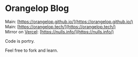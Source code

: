 # Orangelop Blog

Main: [https://orangelop.github.io/](https://orangelop.github.io/)  
Main: [https://orangelop.tech/](https://orangelop.tech/)  
Mirror on [Vercel](https://vercel.com): [https://nulls.info/](https://nulls.info/)  

Code is portry.  

Feel free to fork and learn.  
